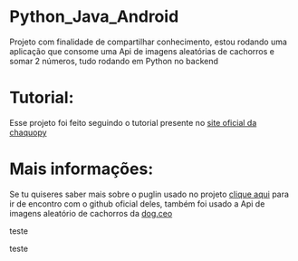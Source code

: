 # Python_Java_Android
Projeto com finalidade de compartilhar conhecimento, estou rodando uma aplicação que consome uma Api de imagens aleatórias de cachorros e somar 2 números, tudo rodando em Python no backend

<h1>Tutorial:</h1>

<p>Esse projeto  foi feito seguindo o tutorial presente no <a href="https://chaquo.com/chaquopy/doc/current/android.html">site oficial da chaquopy</a></p>

<h1>Mais informações:</h1>

<p>
Se tu quiseres saber mais sobre o puglin usado no projeto <a href="https://github.com/chaquo/chaquopy">clique aqui</a> para ir de encontro com o github oficial deles, também foi usado a Api de imagens aleatório de cachorros da <a href="https://dog.ceo/">dog.ceo</a>
</p>

<div
style="display:inline;"
>
<p>teste</p> <p>teste</p>
</div>
